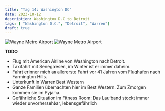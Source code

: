 ```yaml
---
title: "Tag 14: Washington DC"
date: 2023-10-12
description: Washington D.C to Detroit
tags: [ "Washington D.C.", "Detroit", "Warren"]
draft: true
---
```


![](/images/IMG_0589.jpeg "Wayne Metro Airport")
![](/images/IMG_0591.jpeg "Wayne Metro Airport")

**TODO**
- Flug mit American Airline von Washington nach Detroit.
- Taxifahrt mit Senegalesen, im Winter ist er immer daheim. 
- Fahrt erinner mich an allererste Fahrt vor 41 Jahren vom Flughafen nach Farmington Hills.
- Unterkunft in Warren Best Western
- Ganze Familien übernachten hier im Best Western. Zum Zmorgen kommen sie im Pyjama. 
- Gefährliche Situation im Fitness Room: Das Laufband stockt immer wieder unvorhersehbar, lebensgefährlich